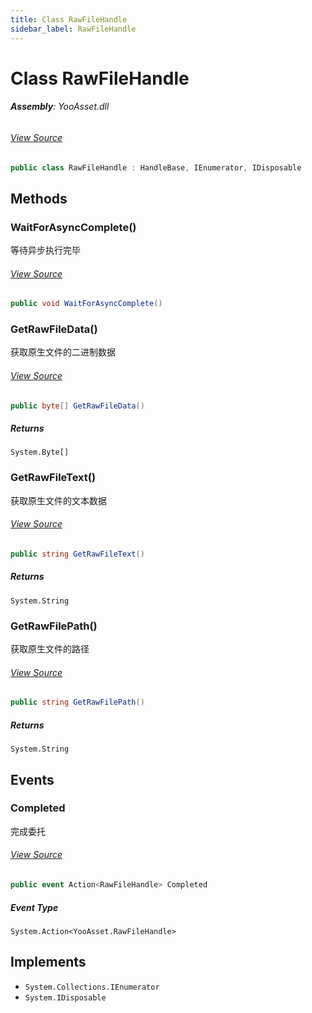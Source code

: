 ```yaml
---
title: Class RawFileHandle
sidebar_label: RawFileHandle
---
```

# Class RawFileHandle


###### **Assembly**: YooAsset.dll
###### [View Source](https://github.com/tuyoogame/YooAsset-Samples.git/blob/main/Assets/YooAsset/Runtime/ResourceManager/Handle/RawFileHandle.cs#L4)
```csharp title="Declaration"
public class RawFileHandle : HandleBase, IEnumerator, IDisposable
```
## Methods
### WaitForAsyncComplete()
等待异步执行完毕
###### [View Source](https://github.com/tuyoogame/YooAsset-Samples.git/blob/main/Assets/YooAsset/Runtime/ResourceManager/Handle/RawFileHandle.cs#L41)
```csharp title="Declaration"
public void WaitForAsyncComplete()
```
### GetRawFileData()
获取原生文件的二进制数据
###### [View Source](https://github.com/tuyoogame/YooAsset-Samples.git/blob/main/Assets/YooAsset/Runtime/ResourceManager/Handle/RawFileHandle.cs#L52)
```csharp title="Declaration"
public byte[] GetRawFileData()
```

##### Returns

`System.Byte[]`
### GetRawFileText()
获取原生文件的文本数据
###### [View Source](https://github.com/tuyoogame/YooAsset-Samples.git/blob/main/Assets/YooAsset/Runtime/ResourceManager/Handle/RawFileHandle.cs#L62)
```csharp title="Declaration"
public string GetRawFileText()
```

##### Returns

`System.String`
### GetRawFilePath()
获取原生文件的路径
###### [View Source](https://github.com/tuyoogame/YooAsset-Samples.git/blob/main/Assets/YooAsset/Runtime/ResourceManager/Handle/RawFileHandle.cs#L72)
```csharp title="Declaration"
public string GetRawFilePath()
```

##### Returns

`System.String`
## Events
### Completed
完成委托
###### [View Source](https://github.com/tuyoogame/YooAsset-Samples.git/blob/main/Assets/YooAsset/Runtime/ResourceManager/Handle/RawFileHandle.cs#L19)
```csharp title="Declaration"
public event Action<RawFileHandle> Completed
```
##### Event Type
`System.Action<YooAsset.RawFileHandle>`

## Implements

* `System.Collections.IEnumerator`
* `System.IDisposable`
